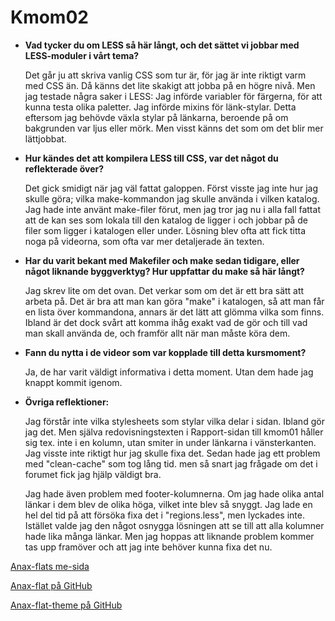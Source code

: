 Kmom02
===============================

* __Vad tycker du om LESS så här långt, och det sättet vi jobbar med LESS-moduler i vårt tema?__

    Det går ju att skriva vanlig CSS som tur är, för jag är inte riktigt varm med CSS än. Då känns det lite skakigt att jobba på en högre nivå. Men jag testade några saker i LESS: Jag införde variabler för färgerna, för att kunna testa olika paletter. Jag införde mixins för länk-stylar. Detta eftersom jag behövde växla stylar på länkarna, beroende på om bakgrunden var ljus eller mörk. Men visst känns det som om det blir mer lättjobbat.


* __Hur kändes det att kompilera LESS till CSS, var det något du reflekterade över?__

    Det gick smidigt när jag väl fattat galoppen. Först visste jag inte hur jag skulle göra; vilka make-kommandon jag skulle använda i vilken katalog. Jag hade inte använt make-filer förut, men jag tror jag nu i alla fall fattat att de kan ses som lokala till den katalog de ligger i och jobbar på de filer som ligger i katalogen eller under. Lösning blev ofta att fick titta noga på videorna, som ofta var mer detaljerade än texten.


* __Har du varit bekant med Makefiler och make sedan tidigare, eller något liknande byggverktyg? Hur uppfattar du make så här långt?__

    Jag skrev lite om det ovan. Det verkar som om det är ett bra sätt att arbeta på. Det är bra att man kan göra "make" i katalogen, så att man får en lista över kommandona, annars är det lätt att glömma vilka som finns. Ibland är det dock svårt att komma ihåg exakt vad de gör och till vad man skall använda de, och framför allt när man måste köra dem.


* __Fann du nytta i de videor som var kopplade till detta kursmoment?__

    Ja, de har varit väldigt informativa i detta moment. Utan dem hade jag knappt kommit igenom.


* __Övriga reflektioner:__

    Jag förstår inte vilka stylesheets som stylar vilka delar i sidan. Ibland gör jag det. Men själva redovisningstexten i Rapport-sidan till kmom01 håller sig tex. inte i en kolumn, utan smiter in under länkarna i vänsterkanten. Jag visste inte riktigt hur jag skulle fixa det.
    Sedan hade jag ett problem med "clean-cache" som tog lång tid. men så snart jag frågade om det i forumet fick jag hjälp väldigt bra.

    Jag hade även problem med footer-kolumnerna. Om jag hade olika antal länkar i dem blev de olika höga, vilket inte blev så snyggt. Jag lade en hel del tid på att försöka fixa det i "regions.less", men lyckades inte. Istället valde jag den något osnygga lösningen att se till att alla kolumner hade lika många länkar. Men jag hoppas att liknande problem kommer tas upp framöver och att jag inte behöver kunna fixa det nu.


[Anax-flats me-sida](http://www.student.bth.se/~bjbe17/dbwebb-kurser/design/me/anax-flat/htdocs/index.php)

[Anax-flat på GitHub](https://github.com/peterberggren/anax-flat)

[Anax-flat-theme på GitHub](https://github.com/peterberggren/anax-flat-theme)
